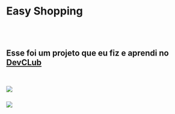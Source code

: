 <h1>Easy Shopping</h1>
<br>
<br>
<h2>Esse foi um projeto que eu fiz e aprendi no <a href="https://rodolfomori.com.br/devclub/">DevCLub</a>
<br>
<br>
<br>
<img src="https://raw.githubusercontent.com/joaogabriellisboa/easy-shopping/e7f76d9abf00b36c306bf5c8c99f55b6f6c5a79f/Screenshot_2.png">
 <br>
  <br>
 <img src="https://github.com/joaogabriellisboa/easy-shopping/blob/master/Screenshot_3.png?raw=true">
